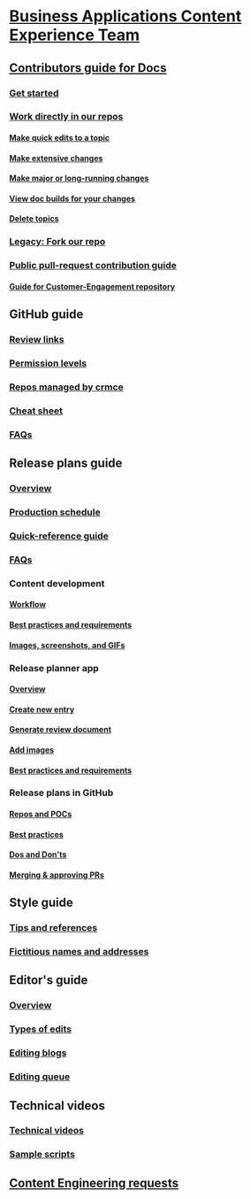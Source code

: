 # [Business Applications Content Experience Team](index.md)
## [Contributors guide for Docs](contributors-guide.md)
### [Get started](get-started.md)
### [Work directly in our repos](work-repos.md)
#### [Make quick edits to a topic](make-quick-edits.md)
#### [Make extensive changes](make-extensive-changes.md)
#### [Make major or long-running changes](make-major-changes.md)
#### [View doc builds for your changes](view-doc-builds.md)
#### [Delete topics](delete-rename.md)
### [Legacy: Fork our repo](legacy-fork-repo.md) 
### [Public pull-request contribution guide](public-pr-contribution-guide.md)
#### [Guide for Customer-Engagement repository](public-pr-contribution-guide-ce.md)
## GitHub guide
### [Review links](review-links.md)
### [Permission levels](permission-levels.md)
### [Repos managed by crmce](crmce-repos.md)
### [Cheat sheet](gh-cheat-sheet.md)
### [FAQs](GitHub-FAQ.md)
## Release plans guide
### [Overview](rn-guide.md)
### [Production schedule](rn-production-schedule.md)
### [Quick-reference guide](rn-quick-reference-guide.md)
### [FAQs](Tool-FAQ.md)
### Content development
#### [Workflow](rn-content-workflow.md)
#### [Best practices and requirements](rn-dos-donts.md)
#### [Images, screenshots, and GIFs](rn-images-and-screenshots.md)
### Release planner app
#### [Overview](tool-get-started.md)
#### [Create new entry](tool-create-new-entry.md)
#### [Generate review document](generate-review-document.md)
#### [Add images](add-images.md)
#### [Best practices and requirements](tool-best-practices.md)
### Release plans in GitHub
#### [Repos and POCs](rn-repo.md)
#### [Best practices](rn-gh-best-practices.md)
#### [Dos and Don'ts](rn-gh-dos-and-donts.md)
#### [Merging & approving PRs](rn-gh-merging-approving-prs.md)
## Style guide
### [Tips and references](style-tips.md)
### [Fictitious names and addresses](fictitious-names.md)
## Editor's guide
### [Overview](editor-guide.md)
### [Types of edits](types-of-edits.md)
### [Editing blogs](editing-blogs.md)
### [Editing queue](editing-queue.md)
## Technical videos
### [Technical videos](tv-technical-videos.md)
### [Sample scripts](tv-sample-scripts.md)
## [Content Engineering requests](content-engineering-requests.md)
